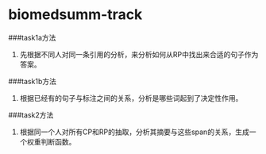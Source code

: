 biomedsumm-track
================

###task1a方法

1. 先根据不同人对同一条引用的分析，来分析如何从RP中找出来合适的句子作为答案。

###task1b方法

1. 根据已经有的句子与标注之间的关系，分析是哪些词起到了决定性作用。

###task2方法

1. 根据同一个人对所有CP和RP的抽取，分析其摘要与这些span的关系，生成一个权重判断函数。
